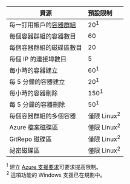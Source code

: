 | 資源 | 預設限制 |
| --- | :--- |
| 每一訂用帳戶的[容器群組](../articles/billing-buy-sign-up-azure-subscription.md) | 20<sup>1</sup> |
| 每個容器群組的容器數目 | 60 |
| 每個容器群組的磁碟區數目 | 20 |
| 每個 IP 的連接埠數目 | 5 |
| 每小時的容器建立 |60<sup>1</sup> |
| 每 5 分鐘的容器建立 | 20<sup>1</sup> |
| 每小時的容器刪除 | 150<sup>1</sup> |
| 每 5 分鐘的容器刪除 | 50<sup>1</sup> |
| 每個容器群組的多個容器 | 僅限 Linux<sup>2</sup> |
| Azure 檔案磁碟區 | 僅限 Linux<sup>2</sup> |
| GitRepo 磁碟區 | 僅限 Linux<sup>2</sup> |
| 祕密磁碟區 | 僅限 Linux<sup>2</sup> |

<sup>1</sup> 建立 [Azure 支援要求][azure-support]可要求提高限制。<br />
<sup>2</sup> 這項功能的 Windows 支援已在規劃中。

<!-- LINKS - External -->
[azure-support]: https://ms.portal.azure.com/#blade/Microsoft_Azure_Support/HelpAndSupportBlade/newsupportrequest
